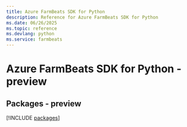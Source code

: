 ```yaml
---
title: Azure FarmBeats SDK for Python
description: Reference for Azure FarmBeats SDK for Python
ms.date: 06/26/2025
ms.topic: reference
ms.devlang: python
ms.service: farmbeats
---
```

# Azure FarmBeats SDK for Python - preview
## Packages - preview
[!INCLUDE [packages](farmbeats-index.md)]
